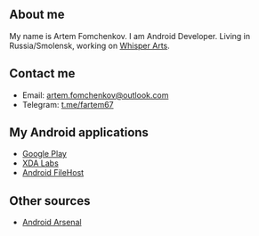 ## About me

My name is Artem Fomchenkov. I am Android Developer. Living in Russia/Smolensk, working on [Whisper Arts](https://whisperarts.com).

## Contact me

- Email: artem.fomchenkov@outlook.com
- Telegram: [t.me/fartem67](https://t.me/fartem67)

## My Android applications

- [Google Play](https://play.google.com/store/apps/developer?id=fartem)
- [XDA Labs](https://labs.xda-developers.com/store/author/fartem67)
- [Android FileHost](https://androidfilehost.com/?w=profile&uid=8889791610682926718)

## Other sources

- [Android Arsenal](https://android-arsenal.com/user/fartem)
